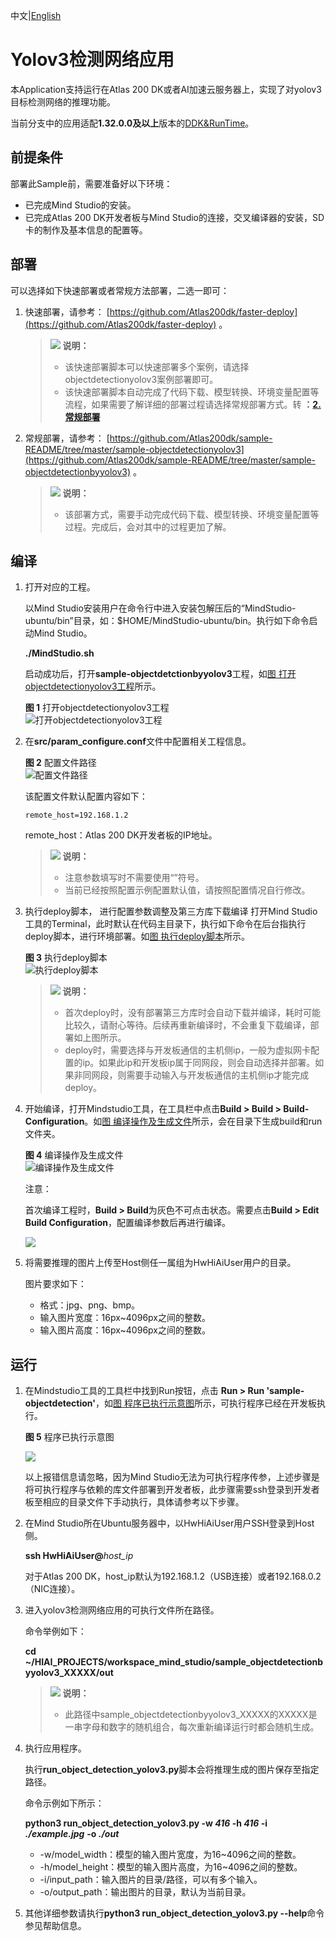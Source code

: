 中文|[English](Readme.md)

# Yolov3检测网络应用<a name="ZH-CN_TOPIC_0232337261"></a>

本Application支持运行在Atlas 200 DK或者AI加速云服务器上，实现了对yolov3目标检测网络的推理功能。

当前分支中的应用适配**1.32.0.0及以上**版本的[DDK&RunTime](https://ascend.huawei.com/resources)。

## 前提条件<a name="zh-cn_topic_0228461856_section137245294533"></a>

部署此Sample前，需要准备好以下环境：

-   已完成Mind Studio的安装。
-   已完成Atlas 200 DK开发者板与Mind Studio的连接，交叉编译器的安装，SD卡的制作及基本信息的配置等。

## 部署<a name="zh-cn_topic_0228461856_section412811285117"></a>

可以选择如下快速部署或者常规方法部署，二选一即可：

1.  快速部署，请参考：  [https://github.com/Atlas200dk/faster-deploy](https://github.com/Atlas200dk/faster-deploy)  。

    >![](public_sys-resources/icon-note.gif) **说明：**   
    >-   该快速部署脚本可以快速部署多个案例，请选择objectdetectionyolov3案例部署即可。  
    >-   该快速部署脚本自动完成了代码下载、模型转换、环境变量配置等流程，如果需要了解详细的部署过程请选择常规部署方式。转 **：[2. 常规部署](#zh-cn_topic_0228461856_li3208251440)**  

2.  <a name="zh-cn_topic_0228461856_li3208251440"></a>常规部署，请参考：  [https://github.com/Atlas200dk/sample-README/tree/master/sample-objectdetectionyolov3](https://github.com/Atlas200dk/sample-README/tree/master/sample-objectdetectionbyyolov3)  。

    >![](public_sys-resources/icon-note.gif) **说明：**   
    >-   该部署方式，需要手动完成代码下载、模型转换、环境变量配置等过程。完成后，会对其中的过程更加了解。  


## 编译<a name="zh-cn_topic_0228461856_section3723145213347"></a>

1.  打开对应的工程。

    以Mind Studio安装用户在命令行中进入安装包解压后的“MindStudio-ubuntu/bin”目录，如：$HOME/MindStudio-ubuntu/bin。执行如下命令启动Mind Studio。

    **./MindStudio.sh**

    启动成功后，打开**sample-objectdetctionbyyolov3**工程，如[图 打开objectdetectionyolov3工程](#zh-cn_topic_0228461856_zh-cn_topic_0219028422_fig9485154817568)所示。

    **图 1**  打开objectdetectionyolov3工程<a name="zh-cn_topic_0228461856_zh-cn_topic_0219028422_fig9485154817568"></a>  
    ![](figures/打开objectdetectionyolov3工程.png "打开objectdetectionyolov3工程")

2.  在**src/param\_configure.conf**文件中配置相关工程信息。

    **图 2**  配置文件路径<a name="zh-cn_topic_0228461856_zh-cn_topic_0219028422_fig1777213106583"></a>  
    ![](figures/配置文件路径.png "配置文件路径")

    该配置文件默认配置内容如下：

    ```
    remote_host=192.168.1.2
    ```

    remote\_host：Atlas 200 DK开发者板的IP地址。

    >![](public_sys-resources/icon-note.gif) **说明：**   
    >-   注意参数填写时不需要使用“”符号。  
    >-   当前已经按照配置示例配置默认值，请按照配置情况自行修改。  

3.  执行deploy脚本， 进行配置参数调整及第三方库下载编译 打开Mind Studio工具的Terminal，此时默认在代码主目录下，执行如下命令在后台指执行deploy脚本，进行环境部署。如[图 执行deploy脚本](#zh-cn_topic_0228461856_zh-cn_topic_0219028422_fig4961151613216)所示。

    **图 3**  执行deploy脚本<a name="zh-cn_topic_0228461856_zh-cn_topic_0219028422_fig4961151613216"></a>  
    ![](figures/执行deploy脚本.png "执行deploy脚本")

    >![](public_sys-resources/icon-note.gif) **说明：**   
    >-   首次deploy时，没有部署第三方库时会自动下载并编译，耗时可能比较久，请耐心等待。后续再重新编译时，不会重复下载编译，部署如上图所示。  
    >-   deploy时，需要选择与开发板通信的主机侧ip，一般为虚拟网卡配置的ip。如果此ip和开发板ip属于同网段，则会自动选择并部署。如果非同网段，则需要手动输入与开发板通信的主机侧ip才能完成deploy。  

4.  开始编译，打开Mindstudio工具，在工具栏中点击**Build \> Build \> Build-Configuration**。如[图 编译操作及生成文件](#zh-cn_topic_0228461856_zh-cn_topic_0219028422_fig1487710597597)所示，会在目录下生成build和run文件夹。

    **图 4**  编译操作及生成文件<a name="zh-cn_topic_0228461856_zh-cn_topic_0219028422_fig1487710597597"></a>  
    ![](figures/编译操作及生成文件.png "编译操作及生成文件")

    注意：

    首次编译工程时，**Build \> Build**为灰色不可点击状态。需要点击**Build \> Edit Build Configuration**，配置编译参数后再进行编译。

    ![](figures/build_configuration.png)

5.  将需要推理的图片上传至Host侧任一属组为HwHiAiUser用户的目录。

    图片要求如下：

    -   格式：jpg、png、bmp。
    -   输入图片宽度：16px\~4096px之间的整数。
    -   输入图片高度：16px\~4096px之间的整数。


## 运行<a name="zh-cn_topic_0228461856_section1620073406"></a>

1.  在Mindstudio工具的工具栏中找到Run按钮，点击  **Run \> Run 'sample-objectdetection'**，如[图 程序已执行示意图](#zh-cn_topic_0228461856_zh-cn_topic_0219028422_fig18918132273612)所示，可执行程序已经在开发板执行。

    **图 5**  程序已执行示意图<a name="zh-cn_topic_0228461856_zh-cn_topic_0219028422_fig18918132273612"></a>  
    

    ![](figures/092439dfaa8bf0593a1f1aac2958e8d.png)

    以上报错信息请忽略，因为Mind Studio无法为可执行程序传参，上述步骤是将可执行程序与依赖的库文件部署到开发者板，此步骤需要ssh登录到开发者板至相应的目录文件下手动执行，具体请参考以下步骤。

2.  在Mind Studio所在Ubuntu服务器中，以HwHiAiUser用户SSH登录到Host侧。

    **ssh HwHiAiUser@**_host\_ip_

    对于Atlas 200 DK，host\_ip默认为192.168.1.2（USB连接）或者192.168.0.2（NIC连接）。

3.  进入yolov3检测网络应用的可执行文件所在路径。

    命令举例如下：

    **cd \~/HIAI\_PROJECTS/workspace\_mind\_studio/sample\_objectdetectionbyyolov3\_XXXXX/out**

    >![](public_sys-resources/icon-note.gif) **说明：**   
    >-   此路径中sample\_objectdetectionbyyolov3\_XXXXX的XXXXX是一串字母和数字的随机组合，每次重新编译运行时都会随机生成。  

4.  执行应用程序。

    执行**run\_object\_detection\_yolov3.py**脚本会将推理生成的图片保存至指定路径。

    命令示例如下所示：

    **python3 run\_object\_detection\_yolov3.py -w  _416_  -h  _416_  -i** _**./example.jpg**_ **-o  _./out_**

    -   -w/model\_width：模型的输入图片宽度，为16\~4096之间的整数。
    -   -h/model\_height：模型的输入图片高度，为16\~4096之间的整数。
    -   -i/input\_path：输入图片的目录/路径，可以有多个输入。
    -   -o/output\_path：输出图片的目录，默认为当前目录。

5.  其他详细参数请执行**python3 run\_object\_detection\_yolov3.py --help**命令参见帮助信息。

